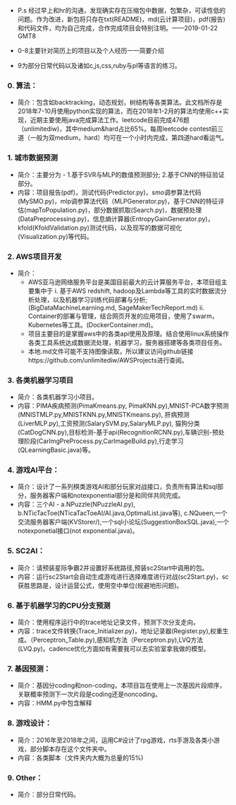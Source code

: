 * P.s 经过早上和hr的沟通，发现确实存在压缩包中数据，包繁杂，可读性低的问题。作为改进，新包将只存在txt(README)，md(云计算项目)，pdf(报告)和代码文件，均为自己完成，合作完成项目会特别注明。——2019-01-22 GMT8

* 0-8主要针对简历上的项目以及个人经历一一简要介绍
* 9为部分日常代码以及诸如c,js,css,ruby与pl等语言的练习。


### 0. 算法：
* 简介：包含如backtracking，动态规划，树结构等各类算法。此文档所存是2018年7-10月使用python实现的算法，而在2018年1-2月的算法均使用c++实现，近期主要使用java完成算法工作。leetcode目前完成476题（unlimitediw)，其中medium&hard占比65%。每周leetcode contest前三道（一般为双medium，hard）均可在一个小时内完成，第四道hard看运气。

### 1. 城市数据预测
* 简介：主要分为 - 1.基于SVR与MLP的数值预测部分; 2.基于CNN的特征验证部分。
* 内容：项目报告(pdf)，测试代码(Predictor.py)，smo调参算法代码(MySMO.py)，mlp调参算法代码（MLPGenerator.py)，基于CNN的特征评估(mapToPopulation.py)，部分数据抓取(Search.py)，数据预处理(DataPreprocessing.py)，信息熵计算器(EntropyGainGenerator.py)，kfold(KfoldValidation.py)测试代码，以及现写的数据可视化(Visualization.py)等代码。

### 2. AWS项目开发
* 简介：
	* AWS亚马逊网络服务平台是美国目前最大的云计算服务平台，本项目组主要集中于 i. 基于AWS redshift, hadoop及Lambda等工具的实时数据流分析处理，以及机器学习训练代码部署与分析;(BigDataMachineLearning.md, SageMakerTechReport.md) ii. Container的部署与管理，结合网页开发的应用项目，使用了swarm，Kubernetes等工具。(DockerContainer.md)。
	* 项目主要目的是掌握aws中的各类api使用及原理。结合使用linux系统操作各类工具系统达成数据流处理，机器学习，服务器搭建等各类项目任务。
	* 本地.md文件可能不支持图像读取，所以建议访问github链接https://github.com/unlimitediw/AWSProjects进行查阅。

### 3. 各类机器学习项目
* 简介：各类机器学习小项目。
* 内容：PIMA疾病预测(PimaKmeans.py, PimaKNN.py),MNIST-PCA数字预测(MNISTMLP.py,MNISTKNN.py,MNISTKmeans.py), 肝病预测(LiverMLP.py),工资预测(SalarySVM.py,SalaryMLP.py), 猫狗分类(CatDogCNN.py),目标检测-基于api(RecognitionRCNN.py),车辆识别-预处理阶段(CarImgPreProcess.py,CarImageBuild.py),行走学习(QLearningBasic.java)等。

### 4. 游戏AI平台：
* 简介：设计了一系列棋类游戏AI和部分玩家对战接口，负责所有算法和sql部分，服务器客户端和notexponential部分是和同伴共同完成。
* 内容：三个AI - a.NPuzzle(NPuzzleAI.py), b.NTicTacToe(NTicaTacToeAI/AI.java,OptimalList.java等), c.NQueen,一个交流服务器客户端(KVStorer/),一个sql小论坛(SuggestionBoxSQL.java),一个notexponetial接口(not exponential.java)。

### 5. SC2AI：
* 简介：请预装星际争霸2并设置好系统路径,预装sc2Start中调用的包。
* 内容：运行sc2Start会自动生成游戏进行选择难度进行对战(sc2Start.py)，sc获胜思路是，设计运营公式，使用空中单位(规避地形问题)。

### 6. 基于机器学习的CPU分支预测
* 简介：使用程序运行中的trace地址记录文件，预测下次分支走向。
* 内容：trace文件转换(Trace_Initializer.py)，地址记录器(Register.py),权重生成。（Perceptron_Table.py),感知机方法（Perceptron.py),LVQ方法(LVQ.py)。cadence优化方面如有需要我可以去实验室拿我做的模型。

### 7. 基因预测：
* 简介：基因分coding和non-coding，本项目旨在使用上一次基因片段顺序，关联概率预测下一次片段是coding还是noncoding。
* 内容：HMM.py中包含解释

### 8. 游戏设计：
* 简介：2016年至2018年之间，运用C#设计了rpg游戏，rts手游及各类小游戏，部分脚本存在这个文件夹中。
* 内容：各类脚本（文件夹内大概为总量的15%)

### 9. Other：
* 简介：部分日常代码。
























